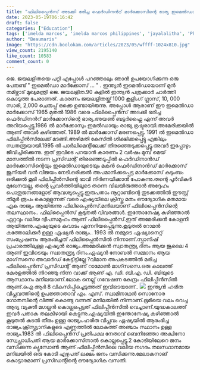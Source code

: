 ```yaml
---
title: "ഫിലിപ്പൈൻസ് അടക്കി ഭരിച്ച ഫെർഡിനൻറ് മാർക്കോസിന്റെ ഭാര്യ ഇമെൽഡാ മാർക്കോസും ജയലളിതയും തമ്മിലുള്ള സാമ്യം"
date: 2023-05-19T06:16:42
draft: false
categories: ["Education"]
tags: ['imelda marcos', 'imelda marcos philippines', 'jayalalitha', 'Philippines']
author: "Beaumaris"
image: "https://cdn.boolokam.com/articles/2023/05/wffff-1024x810.jpg"
view_count: 2195140
like_count: 10583
comment_count: 0
---
```


ജെ. ജയലളിതയെ പറ്റി എപ്പോൾ പറഞ്ഞാലും ഞാൻ ഉപയോഗിക്കുന്ന ഒരു പേരുണ്ട് " ഇമെൽഡാ മാർക്കോസ് ... " . ഇന്ത്യൻ ഇമെൽഡായാണ് മുൻ തമിഴ്നാട് മുഖ്യമന്ത്രി ജെ. ജയലളിത.90 കളിൽ ഇന്ത്യൻ പത്രക്കാർ ചാർത്തി കൊടുത്ത പേരാണത്. കാരണം ജയലളിതയ്ക്ക് 1000 കൂളിംഗ് ഗ്ലാസ്, 10, 000 സാരി, 2,000 ചെരുപ്പ് ഒക്കെ ഉണ്ടായിരുന്നു. അപ്പോൾ ആരാണ് ഈ ഇമെൽഡാ മാർക്കോസ് 1965 മുതൽ 1986 വരെ ഫിലിപ്പൈൻസ് അടക്കി ഭരിച്ച ഫെർഡിനൻറ് മാർക്കോസിന്റെ ഭാര്യ.അയൺ ബട്ടർഫ്ലൈ എന്ന് അവർ അറിയപ്പെട്ടു.1986 ൽ മാർക്കോസും ഇമൽഡായും രാജ്യ ഭ്രഷ്ടരായി.അമേരിക്കയിൽ ആണ് അവർ കഴിഞ്ഞത്. 1989 ൽ മാർക്കോസ് മരണപ്പെട്ടു. 1991 ൽ ഇമെൽഡാ ഫിലിപ്പീൻസിലേക്ക് മടങ്ങി.അഴിമതി കേസിൽ ശിക്ഷിക്കപ്പെട്ടു എങ്കിലും സ്വതന്ത്രയായി.1995 ൽ പാർലിമെന്റിലേക്ക് തിരഞ്ഞെടുക്കപ്പെട്ടു.അവർ ഇപ്പോഴും ജീവിച്ചിരിക്കുന്നു. ഇത് ഇവിടെ പറയാൻ കാരണം 2 വർഷം മുമ്പ് മെയ്‌ മാസത്തിൽ നടന്ന പ്രസിഡന്റ് തിരഞ്ഞെടുപ്പിൽ ഫെർഡിനാൻഡ് മാർക്കോസിന്റെയും ഇമെൽഡായുടെയും മകൻ ഫെർഡിനാൻഡ് മാർക്കോസ് ജൂനിയർ വൻ വിജയം നേടി.ഒരിക്കൽ അപമാനിക്കപ്പെട്ട മാർക്കോസ് കുടുംബം ഒരിക്കൽ കൂടി ഫിലിപ്പീൻസിന്റെ ഭാവി നിർണയിക്കാൻ പോകുന്നു.തന്റെ പൂർവികർ മുഖേനയല്ല, തന്റെ പ്രവർത്തിയിലൂടെ തന്നെ വിലയിരുത്താൻ അദ്ദേഹം പൊതുജനങ്ങളോട് ആവശ്യപ്പെട്ടു.ഇരുപതാം നൂറ്റാണ്ടിന്റെ തുടക്കത്തിൽ ഈസ്റ്റ്‌ തിമൂർ രൂപം കൊള്ളുന്നത് വരെ ഏഷ്യയിലെ ക്രിസ്തു മതം ഔദ്യോഗിക മതമായ ഏക രാജ്യം ആയിരുന്നു ഫിലിപ്പൈൻസ്.മനിലയാണ് ഫിലിപ്പൈൻസിന്റെ തലസ്ഥാനം.. [](https://cdn.boolokam.com/articles/2023/05/wffff.jpg) ഫിലിപ്പൈൻസ് കൂടുതൽ വിവരങ്ങൾ. ഇന്തോനേഷ്യ കഴിഞ്ഞാൽ ഏറ്റവും വലിയ ദ്വീപസമൂഹം ആണ് ഫിലിപ്പൈൻസ്.ഇത് അമേരിക്കൻ കോളനി ആയിരുന്നു.ഏഷ്യയുടെ കവാടം എന്നറിയപ്പെടുന്നു.കൂടുതൽ റോമൻ കത്തോലിക്കർ ഉള്ള ഏഷ്യൻ രാജ്യം.. 1993 ൽ നമ്മുടെ ഏഷ്യാനെറ്റ്‌ സംപ്രേഷണം ആരംഭിച്ചത് ഫിലിപ്പൈൻസിൽ നിന്നാണ്.സ്പാനിഷ് പ്രചാരത്തിലുള്ള ഏഷ്യൻ രാജ്യം.അമേരിക്കൻ സ്വാതന്ത്ര്യ ദിനം ആയ ജൂലൈ 4 ആണ് ഇവിടെയും സ്വാതന്ത്ര്യ ദിനം.ഏഷ്യൻ നോബൽ സമ്മാനം ആയ മാഗ്‌സസെ അവാർഡ് കേട്ടിട്ടില്ലേ ?വിമാന അപകടത്തിൽ മരിച്ച ഫിലിപ്പൈൻസ് പ്രസിഡന്റ്‌ ആണ് റാമോൺ മാഗ്‌സസെ.ഒരു കാലത്ത് കേരളത്തിൽ നിറഞ്ഞു നിന്ന വാക്ക് ആണ് എ. ഡി. ബി.എ. ഡി. ബിയുടെ ആസ്ഥാനം മനിലയാണ്.ലോക നെല്ല് ഗവേഷണ കേന്ദ്രം ഫിലിപ്പീൻസിൽ ആണ്.ഐ ആർ 8 വികസിപ്പിച്ചെടുത്തത് ഇവിടെയാണ്.. [![](https://cdn.boolokam.com/articles/2023/05/1e1.jpg)](https://cdn.boolokam.com/articles/2023/05/1e1.jpg) ഇന്ത്യൻ ഹരിത വിപ്ലവത്തിന്റെ ഉപജ്ഞാതാവ് എം. എസ്. സ്വാമിനാഥൻ സൊനോര ഗോതമ്പിന്റെ വിത്ത് കൊണ്ടു വന്നത് മനിലയിൽ നിന്നാണ്.ഭൂമിയെ വലം വെച്ച ആദ്യ വ്യക്തി മഗല്ലൻ കൊല്ലപ്പെട്ടത് ഫിലിപ്പീൻസിൽ വെച്ചാണ്.യുദ്ധകാലത്ത് ഇവർ പതാക തലകീഴായി കെട്ടുന്നു.ഏഷ്യയിൽ ഇന്തോനേഷ്യ കഴിഞ്ഞാൽ കൂടുതൽ കടൽ തീരം ഉള്ള രാജ്യം.ഹരിത വിപ്ലവം ഏഷ്യയിൽ ആരംഭിച്ച രാജ്യം.ക്രിസ്ത്യാനികളുടെ എണ്ണത്തിൽ ലോകത്ത് അഞ്ചാം സ്ഥാനം ഉള്ള രാജ്യം.1983 ൽ ഫിലിപ്പൈൻസ് പ്രതിപക്ഷ നേതാവ് ബെനിഞ്ഞോ അക്വിനോ സ്വേച്ഛാധിപതി ആയ മാർക്കോസിനാൽ കൊല്ലപ്പെട്ടു.2 കോടിയിലേറെ ജനം വസിക്കുന്ന ക്യൂസോൺ ആണ് ഫിലിപ്പീൻസിലെ വലിയ നഗരം.തലസ്ഥാനമായ മനിലയിൽ ഒരു കോടി എഴുപത് ലക്ഷം ജനം വസിക്കുന്നു.മേലാകനാങ് കൊട്ടാരമാണ് പ്രസിഡന്റിന്റെ ഔദ്യോഗിക വസതി.
